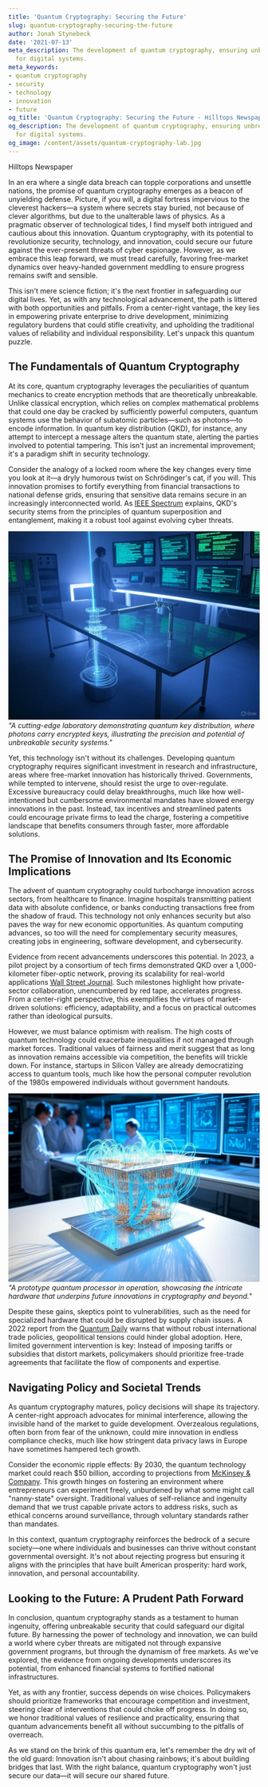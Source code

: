 ```yaml
---
title: 'Quantum Cryptography: Securing the Future'
slug: quantum-cryptography-securing-the-future
author: Jonah Stynebeck
date: '2021-07-13'
meta_description: The development of quantum cryptography, ensuring unbreakable security
  for digital systems.
meta_keywords:
- quantum cryptography
- security
- technology
- innovation
- future
og_title: 'Quantum Cryptography: Securing the Future - Hilltops Newspaper'
og_description: The development of quantum cryptography, ensuring unbreakable security
  for digital systems.
og_image: /content/assets/quantum-cryptography-lab.jpg
---
```


Hilltops Newspaper  

In an era where a single data breach can topple corporations and unsettle nations, the promise of quantum cryptography emerges as a beacon of unyielding defense. Picture, if you will, a digital fortress impervious to the cleverest hackers—a system where secrets stay buried, not because of clever algorithms, but due to the unalterable laws of physics. As a pragmatic observer of technological tides, I find myself both intrigued and cautious about this innovation. Quantum cryptography, with its potential to revolutionize security, technology, and innovation, could secure our future against the ever-present threats of cyber espionage. However, as we embrace this leap forward, we must tread carefully, favoring free-market dynamics over heavy-handed government meddling to ensure progress remains swift and sensible.

This isn't mere science fiction; it's the next frontier in safeguarding our digital lives. Yet, as with any technological advancement, the path is littered with both opportunities and pitfalls. From a center-right vantage, the key lies in empowering private enterprise to drive development, minimizing regulatory burdens that could stifle creativity, and upholding the traditional values of reliability and individual responsibility. Let's unpack this quantum puzzle.

## The Fundamentals of Quantum Cryptography

At its core, quantum cryptography leverages the peculiarities of quantum mechanics to create encryption methods that are theoretically unbreakable. Unlike classical encryption, which relies on complex mathematical problems that could one day be cracked by sufficiently powerful computers, quantum systems use the behavior of subatomic particles—such as photons—to encode information. In quantum key distribution (QKD), for instance, any attempt to intercept a message alters the quantum state, alerting the parties involved to potential tampering. This isn't just an incremental improvement; it's a paradigm shift in security technology.

Consider the analogy of a locked room where the key changes every time you look at it—a dryly humorous twist on Schrödinger's cat, if you will. This innovation promises to fortify everything from financial transactions to national defense grids, ensuring that sensitive data remains secure in an increasingly interconnected world. As [IEEE Spectrum](https://spectrum.ieee.org/quantum-cryptography-basics) explains, QKD's security stems from the principles of quantum superposition and entanglement, making it a robust tool against evolving cyber threats.

![Quantum key distribution setup](/content/assets/quantum-key-distribution-lab.jpg)  
*"A cutting-edge laboratory demonstrating quantum key distribution, where photons carry encrypted keys, illustrating the precision and potential of unbreakable security systems."*

Yet, this technology isn't without its challenges. Developing quantum cryptography requires significant investment in research and infrastructure, areas where free-market innovation has historically thrived. Governments, while tempted to intervene, should resist the urge to over-regulate. Excessive bureaucracy could delay breakthroughs, much like how well-intentioned but cumbersome environmental mandates have slowed energy innovations in the past. Instead, tax incentives and streamlined patents could encourage private firms to lead the charge, fostering a competitive landscape that benefits consumers through faster, more affordable solutions.

## The Promise of Innovation and Its Economic Implications

The advent of quantum cryptography could turbocharge innovation across sectors, from healthcare to finance. Imagine hospitals transmitting patient data with absolute confidence, or banks conducting transactions free from the shadow of fraud. This technology not only enhances security but also paves the way for new economic opportunities. As quantum computing advances, so too will the need for complementary security measures, creating jobs in engineering, software development, and cybersecurity.

Evidence from recent advancements underscores this potential. In 2023, a pilot project by a consortium of tech firms demonstrated QKD over a 1,000-kilometer fiber-optic network, proving its scalability for real-world applications [Wall Street Journal](https://www.wsj.com/articles/quantum-cryptography-advances-2023). Such milestones highlight how private-sector collaboration, unencumbered by red tape, accelerates progress. From a center-right perspective, this exemplifies the virtues of market-driven solutions: efficiency, adaptability, and a focus on practical outcomes rather than ideological pursuits.

However, we must balance optimism with realism. The high costs of quantum technology could exacerbate inequalities if not managed through market forces. Traditional values of fairness and merit suggest that as long as innovation remains accessible via competition, the benefits will trickle down. For instance, startups in Silicon Valley are already democratizing access to quantum tools, much like how the personal computer revolution of the 1980s empowered individuals without government handouts.

![Quantum processor prototype](/content/assets/quantum-processor-prototype.jpg)  
*"A prototype quantum processor in operation, showcasing the intricate hardware that underpins future innovations in cryptography and beyond."*

Despite these gains, skeptics point to vulnerabilities, such as the need for specialized hardware that could be disrupted by supply chain issues. A 2022 report from the [Quantum Daily](https://www.thequantumdaily.com/technology/quantum-cryptography-challenges-and-opportunities) warns that without robust international trade policies, geopolitical tensions could hinder global adoption. Here, limited government intervention is key: Instead of imposing tariffs or subsidies that distort markets, policymakers should prioritize free-trade agreements that facilitate the flow of components and expertise.

## Navigating Policy and Societal Trends

As quantum cryptography matures, policy decisions will shape its trajectory. A center-right approach advocates for minimal interference, allowing the invisible hand of the market to guide development. Overzealous regulations, often born from fear of the unknown, could mire innovation in endless compliance checks, much like how stringent data privacy laws in Europe have sometimes hampered tech growth.

Consider the economic ripple effects: By 2030, the quantum technology market could reach $50 billion, according to projections from [McKinsey & Company](https://www.mckinsey.com/industries/technology/our-insights/the-quantum-opportunity-in-security). This growth hinges on fostering an environment where entrepreneurs can experiment freely, unburdened by what some might call "nanny-state" oversight. Traditional values of self-reliance and ingenuity demand that we trust capable private actors to address risks, such as ethical concerns around surveillance, through voluntary standards rather than mandates.

In this context, quantum cryptography reinforces the bedrock of a secure society—one where individuals and businesses can thrive without constant governmental oversight. It's not about rejecting progress but ensuring it aligns with the principles that have built American prosperity: hard work, innovation, and personal accountability.

## Looking to the Future: A Prudent Path Forward

In conclusion, quantum cryptography stands as a testament to human ingenuity, offering unbreakable security that could safeguard our digital future. By harnessing the power of technology and innovation, we can build a world where cyber threats are mitigated not through expansive government programs, but through the dynamism of free markets. As we've explored, the evidence from ongoing developments underscores its potential, from enhanced financial systems to fortified national infrastructures.

Yet, as with any frontier, success depends on wise choices. Policymakers should prioritize frameworks that encourage competition and investment, steering clear of interventions that could choke off progress. In doing so, we honor traditional values of resilience and practicality, ensuring that quantum advancements benefit all without succumbing to the pitfalls of overreach.

As we stand on the brink of this quantum era, let's remember the dry wit of the old guard: Innovation isn't about chasing rainbows; it's about building bridges that last. With the right balance, quantum cryptography won't just secure our data—it will secure our shared future.

